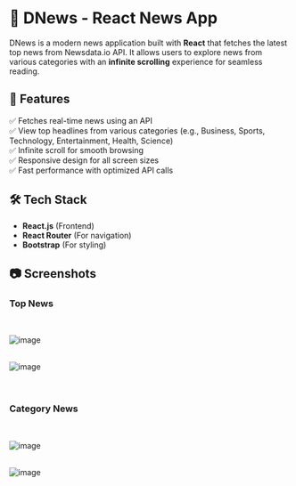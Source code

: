 # 📰 DNews - React News App  

DNews is a modern news application built with **React** that fetches the latest top news from Newsdata.io API. It allows users to explore news from various categories with an **infinite scrolling** experience for seamless reading.  

## 🚀 Features  

✅ Fetches real-time news using an API  
✅ View top headlines from various categories (e.g., Business, Sports, Technology, Entertainment, Health, Science)  
✅ Infinite scroll for smooth browsing  
✅ Responsive design for all screen sizes  
✅ Fast performance with optimized API calls  

## 🛠️ Tech Stack  

- **React.js** (Frontend)  
- **React Router** (For navigation)  
- **Bootstrap** (For styling)  

## 📷 Screenshots  

### **Top News**  
<br>  

![image](https://github.com/user-attachments/assets/e55863a5-a5ce-4ee3-ac9f-21c5a34505e7)  
<br>  

![image](https://github.com/user-attachments/assets/42f70683-ce9f-4902-835c-b1c7707fc1c4)  
<br><br>  

### **Category News**  
<br>  

![image](https://github.com/user-attachments/assets/9d249166-c6cf-4f75-884b-883dd74447c2)  
<br>  

![image](https://github.com/user-attachments/assets/29ae534f-a2df-4af9-aeb5-3dd0478fed38)  
